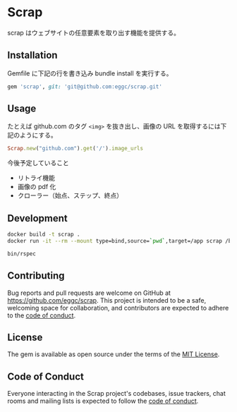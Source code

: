 # Scrap

scrap はウェブサイトの任意要素を取り出す機能を提供する。

## Installation

Gemfile に下記の行を書き込み bundle install を実行する。

```ruby
gem 'scrap', git: 'git@github.com:eggc/scrap.git'
```

## Usage


たとえば github.com のタグ `<img>` を抜き出し、画像の URL を取得するには下記のようにする。

```ruby
Scrap.new("github.com").get('/').image_urls
```

今後予定していること

- リトライ機能
- 画像の pdf 化
- クローラー（始点、ステップ、終点）

## Development

```bash
docker build -t scrap .
docker run -it --rm --mount type=bind,source=`pwd`,target=/app scrap /bin/bash

bin/rspec
```

## Contributing

Bug reports and pull requests are welcome on GitHub at https://github.com/eggc/scrap. This project is intended to be a safe, welcoming space for collaboration, and contributors are expected to adhere to the [code of conduct](https://github.com/eggc/scrap/blob/master/CODE_OF_CONDUCT.md).


## License

The gem is available as open source under the terms of the [MIT License](https://opensource.org/licenses/MIT).

## Code of Conduct

Everyone interacting in the Scrap project's codebases, issue trackers, chat rooms and mailing lists is expected to follow the [code of conduct](https://github.com/eggc/scrap/blob/master/CODE_OF_CONDUCT.md).
